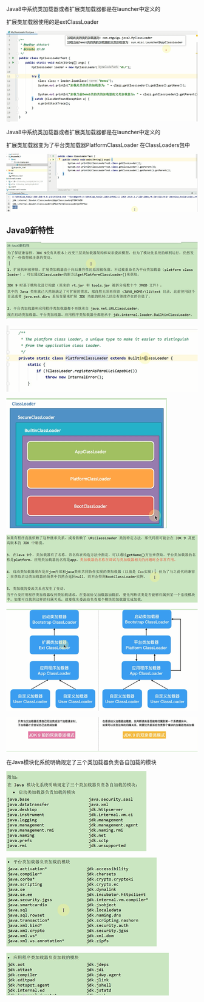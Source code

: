 Java8中系统类加载器或者扩展类加载器都是在launcher中定义的

扩展类加载器使用的是extClassLoader

![img_132.png](img_132.png)

Java8中系统类加载器或者扩展类加载器都是在launcher中定义的

扩展类加载器变为了平台类加载器PlatformClassLoader 在ClassLoaders包中

![img_133.png](img_133.png)

Java9新特性
---

![img_134.png](img_134.png)

![img_135.png](img_135.png)

![img_136.png](img_136.png)

![img_137.png](img_137.png)

![img_138.png](img_138.png)

![img_139.png](img_139.png)

在Java模块化系统明确规定了三个类加载器负责各自加载的模块
 
![img_140.png](img_140.png)

![img_141.png](img_141.png)

![img_142.png](img_142.png)